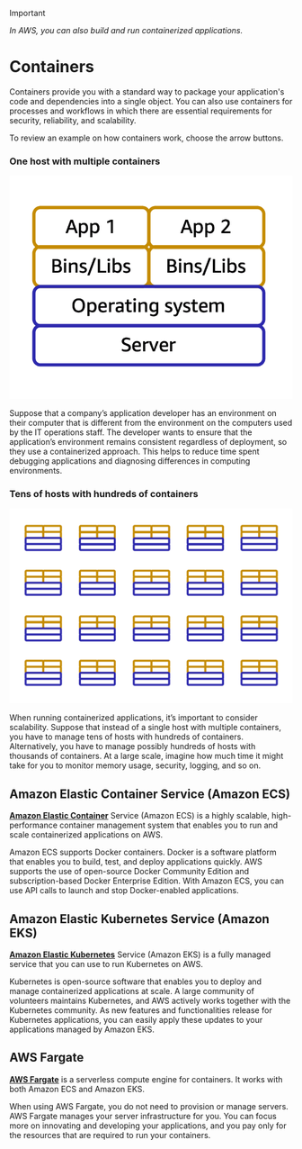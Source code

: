 >[!IMPORTANT]
> _In AWS, you can also build and run containerized applications._

# Containers

Containers provide you with a standard way to package your application's code and dependencies into a single object. You can also use containers for processes and workflows in which there are essential requirements for security, reliability, and scalability.

To review an example on how containers work, choose the arrow buttons.

### One host with multiple containers

<img src="../assets/container1.png" />

Suppose that a company’s application developer has an environment on their computer that is different from the environment on the computers used by the IT operations staff. The developer wants to ensure that the application’s environment remains consistent regardless of deployment, so they use a containerized approach. This helps to reduce time spent debugging applications and diagnosing differences in computing environments.

### Tens of hosts with hundreds of containers

<img src="../assets/container2.png" />

When running containerized applications, it’s important to consider scalability. Suppose that instead of a single host with multiple containers, you have to manage tens of hosts with hundreds of containers. Alternatively, you have to manage possibly hundreds of hosts with thousands of containers. At a large scale, imagine how much time it might take for you to monitor memory usage, security, logging, and so on.

## Amazon Elastic Container Service (Amazon ECS)

[**Amazon Elastic Container**](https://aws.amazon.com/ecs/) Service (Amazon ECS) is a highly scalable, high-performance container management system that enables you to run and scale containerized applications on AWS. 

Amazon ECS supports Docker containers. Docker is a software platform that enables you to build, test, and deploy applications quickly. AWS supports the use of open-source Docker Community Edition and subscription-based Docker Enterprise Edition. With Amazon ECS, you can use API calls to launch and stop Docker-enabled applications.

## Amazon Elastic Kubernetes Service (Amazon EKS)

[**Amazon Elastic Kubernetes**](https://aws.amazon.com/eks/) Service (Amazon EKS) is a fully managed service that you can use to run Kubernetes on AWS. 

Kubernetes is open-source software that enables you to deploy and manage containerized applications at scale. A large community of volunteers maintains Kubernetes, and AWS actively works together with the Kubernetes community. As new features and functionalities release for Kubernetes applications, you can easily apply these updates to your applications managed by Amazon EKS.

## AWS Fargate

[**AWS Fargate**](https://aws.amazon.com/fargate/) is a serverless compute engine for containers. It works with both Amazon ECS and Amazon EKS. 

When using AWS Fargate, you do not need to provision or manage servers. AWS Fargate manages your server infrastructure for you. You can focus more on innovating and developing your applications, and you pay only for the resources that are required to run your containers.